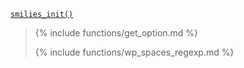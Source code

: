 <p><code><a href="https://developer.wordpress.org/reference/functions/smilies_init/">smilies_init()</a></code></p>

<blockquote>

{% include functions/get_option.md %}

{% include functions/wp_spaces_regexp.md %}

</blockquote>
